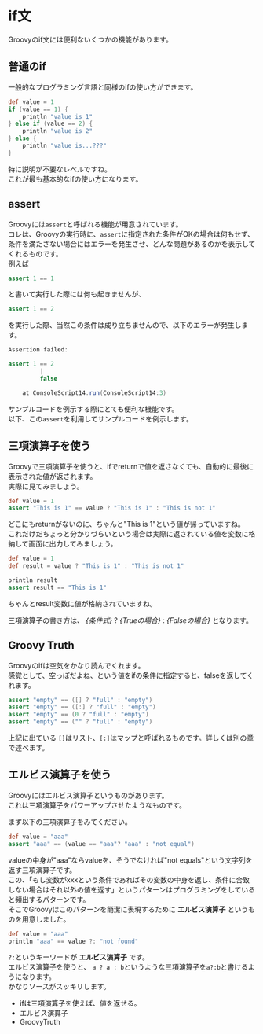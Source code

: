 # if文

Groovyのif文には便利ないくつかの機能があります。  

## 普通のif
一般的なプログラミング言語と同様のifの使い方ができます。  

```groovy
def value = 1
if (value == 1) {
    println "value is 1"
} else if (value == 2) {
    println "value is 2"
} else {
    println "value is...???"
}
```

特に説明が不要なレベルですね。  
これが最も基本的なifの使い方になります。

## assert
Groovyには`assert`と呼ばれる機能が用意されています。  
コレは、Groovyの実行時に、`assert`に指定された条件がOKの場合は何もせず、条件を満たさない場合にはエラーを発生させ、どんな問題があるのかを表示してくれるものです。  
例えば
 
```groovy
assert 1 == 1
```
と書いて実行した際には何も起きませんが、

```groovy
assert 1 == 2
```

を実行した際、当然この条件は成り立ちませんので、以下のエラーが発生します。

```groovy
Assertion failed: 

assert 1 == 2
         |
         false

	at ConsoleScript14.run(ConsoleScript14:3)
```

サンプルコードを例示する際にとても便利な機能です。  
以下、この`assert`を利用してサンプルコードを例示します。


## 三項演算子を使う
Groovyで三項演算子を使うと、ifでreturnで値を返さなくても、自動的に最後に表示された値が返されます。  
実際に見てみましょう。  

```groovy
def value = 1
assert "This is 1" == value ? "This is 1" : "This is not 1"
```
どこにもreturnがないのに、ちゃんと"This is 1"という値が帰っていますね。  
これだけだちょっと分かりづらいという場合は実際に返されている値を変数に格納して画面に出力してみましょう。  

```groovy
def value = 1
def result = value ? "This is 1" : "This is not 1"

println result
assert result == "This is 1"
```

ちゃんとresult変数に値が格納されていますね。

三項演算子の書き方は、 *{条件式}* ? *{Trueの場合}* : *{Falseの場合}* となります。

## Groovy Truth
Groovyのifは空気をかなり読んでくれます。  
感覚として、空っぽだよね、という値をifの条件に指定すると、falseを返してくれます。  

```groovy
assert "empty" == ([] ? "full" : "empty")
assert "empty" == ([:] ? "full" : "empty")
assert "empty" == (0 ? "full" : "empty")
assert "empty" == ("" ? "full" : "empty")
```

上記に出ている `[]`はリスト、`[:]`はマップと呼ばれるものです。詳しくは別の章で述べます。  


## エルビス演算子を使う
Groovyにはエルビス演算子というものがあります。  
これは三項演算子をパワーアップさせたようなものです。  

まず以下の三項演算子をみてください。  

```groovy
def value = "aaa"
assert "aaa" == (value == "aaa"? "aaa" : "not equal")
```
valueの中身が"aaa"ならvalueを、そうでなければ"not equals"という文字列を返す三項演算子です。  
この、「もし変数がxxxという条件であればその変数の中身を返し、条件に合致しない場合はそれ以外の値を返す」というパターンはプログラミングをしていると頻出するパターンです。  
そこでGroovyはこのパターンを簡潔に表現するために **エルビス演算子** というものを用意しました。  

```groovy
def value = "aaa"
println "aaa" == value ?: "not found"
```

`?:`というキーワードが **エルビス演算子** です。  
エルビス演算子を使うと、 `a ? a : b`というような三項演算子を`a?:b`と書けるようになります。  
かなりソースがスッキリします。  


- ifは三項演算子を使えば、値を返せる。  
- エルビス演算子  
- GroovyTruth  
